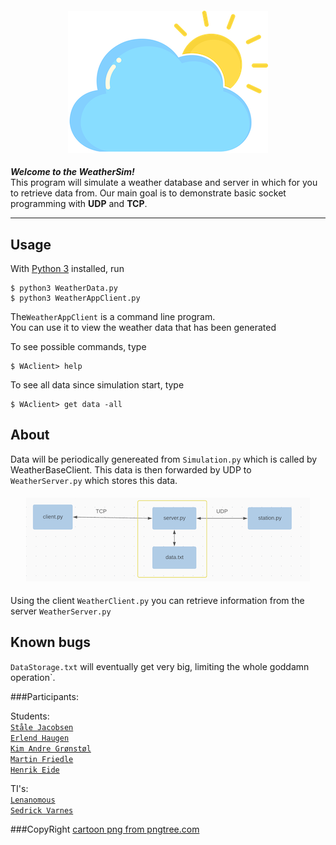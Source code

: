 <h4 align="center">
  <img alt="CloudyWeather" 
       src="cloud.png">
</h4>

***Welcome to the WeatherSim!*** \
This program will simulate a weather database and
server in which for you to retrieve data from. Our main goal is to
 demonstrate basic socket programming with **UDP** and **TCP**.

---

## Usage

With [Python 3](https://Python.org/) installed, run

    $ python3 WeatherData.py
    $ python3 WeatherAppClient.py


The`WeatherAppClient` is a command line program. \
You can use it to view the weather data that has been generated

To see possible commands, type

    $ WAclient> help


To see all data since simulation start, type

    $ WAclient> get data -all


## About

Data will be periodically genereated from `Simulation.py` which is called by
WeatherBaseClient. This data is then forwarded by UDP to `WeatherServer.py` which stores this data.

<h4 align="center">
  <img alt="WeatherModel" src="Model1.png">
</h4>

Using the client `WeatherClient.py` you can retrieve information from the server `WeatherServer.py`

## Known bugs

`DataStorage.txt` will eventually get very big, limiting the whole goddamn operation`.

   

###Participants: 

Students: \
[`Ståle Jacobsen`](https://github.com/noffle/) \
[`Erlend Haugen`](https://github.com/HaugPixel) \
[`Kim Andre Grønstøl`](https://github.com/KimAndreG) \
[`Martin Friedle`](https://github.com/noffle/twitter-kv) \
[`Henrik Eide`](https://github.com/HenrikEide) 

TI's: \
[`Lenanomous`](https://github.com/) \
[`Sedrick Varnes`](https://github.com/sedrickvarnes)


###CopyRight
<a href='https://pngtree.com/so/cartoon'>cartoon png from pngtree.com</a>